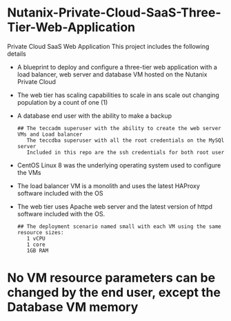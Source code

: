 # Nutanix-Private-Cloud-SaaS-Three-Tier-Web-Application

Private Cloud SaaS Web Application
This project includes the following details
- A blueprint to deploy and configure a three-tier web application with a load balancer, web server and database VM hosted on the Nutanix Private Cloud
- The web tier has scaling capabilities to scale in ans scale out changing population by a count of one (1)
- A database end user with the ability to make a backup

      ## The teccadm superuser with the ability to create the web server VMs and Load balancer
         The teccdba superuser with all the root credentials on the MySQl server
         Included in this repo are the ssh credentials for both root user 

- CentOS Linux 8 was the underlying operating system used to configure the VMs
- The load balancer VM is a monolith and uses the latest HAProxy software included with the OS
- The web tier uses Apache web server and the latest version of httpd software included with the OS.
  
      ## The deployment scenario named small with each VM using the same resource sizes: 
         1 vCPU
         1 core
         1GB RAM
         
 
# No VM resource parameters can be changed by the end user, except the Database VM memory
